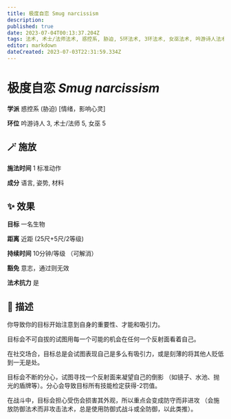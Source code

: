 ```yaml
---
title: 极度自恋 Smug narcissism
description: 
published: true
date: 2023-07-04T00:13:37.204Z
tags: 法术, 术士/法师法术, 惑控系, 胁迫, 5环法术, 3环法术, 女巫法术, 吟游诗人法术, 情绪，影响心灵
editor: markdown
dateCreated: 2023-07-03T22:31:59.334Z
---
```


# **极度自恋** *Smug narcissism*

**学派** 惑控系 (胁迫) \[情绪，影响心灵\] 

**环位** 吟游诗人 3, 术士/法师 5, 女巫 5

## 🪄 施放

**施法时间** 1 标准动作

**成分** 语言, 姿势, 材料

## ✨ 效果 

**目标** 一名生物 

**距离** 近距 (25尺+5尺/2等级)  

**持续时间** 10分钟/等级 （可解消） 

**豁免** 意志，通过则无效

**法术抗力** 是

## 📖 描述

你导致你的目标开始注意到自身的重要性、才能和吸引力。

目标会不可自拔的试图用每一个可能的机会在任何一个反射面看着自己。

在社交场合，目标总是会试图表现自己是多么有吸引力，或是刻薄的将其他人贬低到一无是处。

目标会不断的分心，试图寻找一个反射面来凝望自己的倒影 （如镜子、水池、抛光的盾牌等）。分心会导致目标所有技能检定获得-2罚值。

在战斗中，目标会担心受伤会损害其外观，所以重点会变成防守而非进攻 （会施放防御法术而非攻击法术，总是使用防御式战斗或全防御，以此类推）。
    